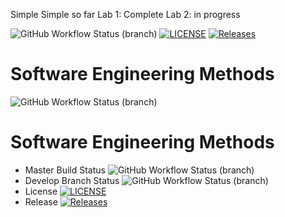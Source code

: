 Simple Simple so far
Lab 1: Complete
Lab 2: in progress

![GitHub Workflow Status (branch)](https://img.shields.io/github/actions/workflow/status/MutantAc/sem/main.yml?branch=master)
[![LICENSE](https://img.shields.io/github/license/MutantAc/sem.svg?style=flat-square)](https://github.com/MutantAc/sem/blob/master/LICENSE)
[![Releases](https://img.shields.io/github/release/MutantAc/sem/all.svg?style=flat-square)](https://github.com/MutantAc/sem/releases)

# Software Engineering Methods
![GitHub Workflow Status (branch)](https://img.shields.io/github/actions/workflow/status/MutantAc/sem/main.yml?branch=develop)
# Software Engineering Methods
* Master Build Status ![GitHub Workflow Status (branch)](https://img.shields.io/github/actions/workflow/status/MutantAc/sem/main.yml?branch=master)
* Develop Branch Status ![GitHub Workflow Status (branch)](https://img.shields.io/github/actions/workflow/status/MutantAc/sem/main.yml?branch=develop)
* License [![LICENSE](https://img.shields.io/github/license/MutantAc/sem.svg?style=flat-square)](https://github.com/MutantAc/sem/blob/master/LICENSE)
* Release [![Releases](https://img.shields.io/github/release/MutantAc/sem/all.svg?style=flat-square)](https://github.com/MutantAc/sem/releases)
